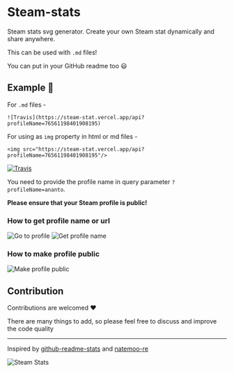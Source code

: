 # Steam-stats

Steam stats svg generator. Create your own Steam stat dynamically and share anywhere.

This can be used with `.md` files!

You can put in your GitHub readme too 😃

## Example 📝

For `.md` files - 
```
![Travis](https://steam-stat.vercel.app/api?profileName=76561198401908195)
```
For using as `img` property in html or md files -
```
<img src="https://steam-stat.vercel.app/api?profileName=76561198401908195"/>
```

[![Travis](https://steam-stat.vercel.app/api?profileName=76561198401908195)](https://steam-stat.vercel.app/api?profileName=76561198401908195)


You need to provide the profile name in query parameter `?profileName=ananto`.

**Please ensure that your Steam profile is public!**

### How to get profile name or url

![Go to profile](./ss/GoToProfile.png?raw=true "Go to profile")
![Get profile name](./ss/GetProfileName.png?raw=true "Get profile name")

### How to make profile public

![Make profile public](./ss/public.png?raw=true "Make profile public")


## Contribution

Contributions are welcomed ❤️

There are many things to add, so please feel free to discuss and improve the code quality

<hr/>

Inspired by [github-readme-stats](https://github.com/anuraghazra/github-readme-stats) and [natemoo-re](https://github.com/natemoo-re/natemoo-re)

![Steam Stats](https://steam-stat.vercel.app/api?profileId=76561198401908195)
